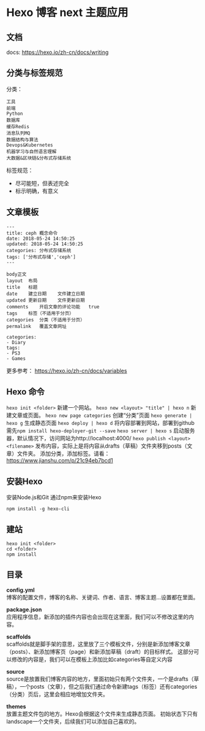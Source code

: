 # Hexo 博客 next 主题应用

## 文档
docs: https://hexo.io/zh-cn/docs/writing

## 分类与标签规范
分类：
~~~
工具
前端
Python
数据库
缓存Redis
消息队列MQ
数据结构与算法
Devops&Kubernetes
机器学习与自然语言理解
大数据&区块链&分布式存储系统
~~~

标签规范：
- 尽可能短，但表述完全
- 标示明确，有意义

## 文章模板

~~~
---
title: ceph 概念命令
date: 2018-05-24 14:50:25
updated: 2018-05-24 14:50:25
categories: 分布式存储系统
tags: ['分布式存储','ceph']
---

body正文
layout	布局	
title	标题	
date	建立日期	文件建立日期
updated	更新日期	文件更新日期
comments	开启文章的评论功能	true
tags	标签（不适用于分页）	
categories	分类（不适用于分页）	
permalink	覆盖文章网址	

categories:
- Diary
tags:
- PS3
- Games

~~~
更多参考： https://hexo.io/zh-cn/docs/variables

## Hexo 命令
`hexo init <folder>` 新建一个网站。
`hexo new <layout> "title" | hexo n` 新建文章或页面。
`hexo new page categories` 创建“分类”页面
`hexo generate | hexo g` 生成静态页面
`hexo deploy | hexo d` 将内容部署到网站，部署到github需先`npm install hexo-deployer-git --save`
`hexo server | hexo s` 启动服务器，默认情况下，访问网站为http://localhost:4000/
`hexo publish <layout> <filename>` 发布内容，实际上是将内容从drafts（草稿）文件夹移到posts（文章）文件夹。
添加分类，添加标签。请看： https://www.jianshu.com/p/21c94eb7bcd1

## 安装Hexo
安装Node.js和Git
通过npm来安装Hexo 
```
npm install -g hexo-cli
```

## 建站
```
hexo init <folder>
cd <folder>
npm install
```

## 目录

**config.yml**  
博客的配置文件，博客的名称、关键词、作者、语言、博客主题...设置都在里面。

**package.json**  
应用程序信息，新添加的插件内容也会出现在这里面，我们可以不修改这里的内容。

**scaffolds**  
scaffolds就是脚手架的意思，这里放了三个模板文件，分别是新添加博客文章（posts）、新添加博客页（page）和新添加草稿（draft）的目标样式。
这部分可以修改的内容是，我们可以在模板上添加比如categories等自定义内容

**source**  
source是放置我们博客内容的地方，里面初始只有两个文件夹，一个是drafts（草稿），一个posts（文章），但之后我们通过命令新建tags（标签）还有categories（分类）页后，这里会相应地增加文件夹。

**themes**  
放置主题文件包的地方。Hexo会根据这个文件来生成静态页面。
初始状态下只有landscape一个文件夹，后续我们可以添加自己喜欢的。



